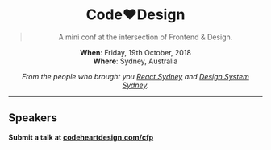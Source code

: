 <div align="center">
<h1>Code❤️Design</h1>

> A mini conf at the intersection of Frontend & Design.

**When**: Friday, 19th October, 2018<br />
**Where**: Sydney, Australia

_From the people who brought you [React Sydney](https://www.meetup.com/React-Sydney/) and [Design System Sydney](https://www.meetup.com/Design-System/)._
</div>

---

## Speakers

**Submit a talk at [codeheartdesign.com/cfp](https://codeheartdesign.com/cfp)**
